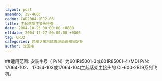 ```yaml
---
layout: post
amendno: 39-4606
cadno: CAD2004-CRJ2-06
title: 主起落架主接头检查
date: 2004-10-26 00:00:00 +0800
effdate: 2004-10-27 00:00:00 +0800
tag: CRJ2
categories: 民航华东地区管理局适航审定处
author: 沈国峰
---
```


##适用范围:
安装件号（ P/N）为601R85001-3或601R85001-4 (MDI P/N: 17064-102、 17064-103或17064-104)主起落架主接头的 CL-600-2B19系列飞机。

